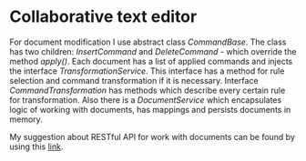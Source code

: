 # Collaborative text editor

For document modification I use abstract class *CommandBase*. The class has two children: *InsertCommand* and *DeleteCommand* - which override the method *apply()*.
Each document has a list of applied commands and injects the interface *TransformationService*. This interface has a method for rule selection and command transformation if it is necessary.
Interface *CommandTransformation* has methods which describe every certain rule for transformation.
Also there is a *DocumentService* which encapsulates logic of working with documents, has mappings and persists documents in memory.

My suggestion about RESTful API for work with documents can be found by using this [link](https://app.swaggerhub.com/apis-docs/mavrinkirill/collaborative-text-editor/1.0.0).
